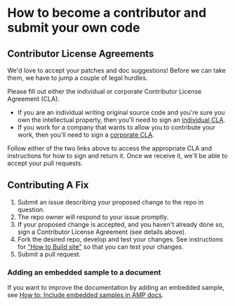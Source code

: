 # How to become a contributor and submit your own code

## Contributor License Agreements

We'd love to accept your patches and doc suggestions! Before we can take them, we
have to jump a couple of legal hurdles.

Please fill out either the individual or corporate Contributor License Agreement
(CLA).

  * If you are an individual writing original source code and you're sure you
    own the intellectual property, then you'll need to sign an [individual CLA](https://developers.google.com/open-source/cla/individual).
  * If you work for a company that wants to allow you to contribute your work,
    then you'll need to sign a [corporate CLA](https://developers.google.com/open-source/cla/corporate).

Follow either of the two links above to access the appropriate CLA and
instructions for how to sign and return it. Once we receive it, we'll be able to
accept your pull requests.

## Contributing A Fix

1. Submit an issue describing your proposed change to the repo in question.
1. The repo owner will respond to your issue promptly.
1. If your proposed change is accepted, and you haven't already done so, sign a
   Contributor License Agreement (see details above).
1. Fork the desired repo, develop and test your changes. See instructions for ["How to Build site"](README.md#how-to-build-the-site) so that you can test your changes.
1. Submit a pull request.

### Adding an embedded sample to a document

If you want to improve the documentation by adding an embedded sample, see [How to: Include embedded samples in AMP docs](contributing/adding-embedded-samples-in-docs.md).
